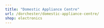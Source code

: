 ```yaml
---
title: "Domestic Appliance Centre"
url: /dorchester/domestic-appliance-centre/
shop: electronics
---
```

